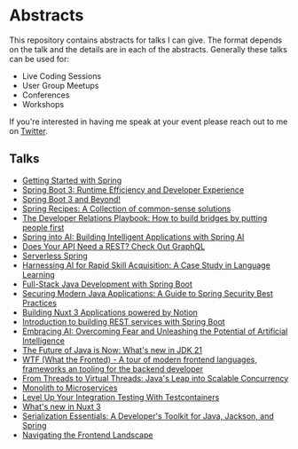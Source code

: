 # Abstracts

This repository contains abstracts for talks I can give. The format depends on the talk and the details are in each of the abstracts. Generally these talks can be used for:

- Live Coding Sessions
- User Group Meetups
- Conferences
- Workshops

If you're interested in having me speak at your event please reach out to me on [Twitter](http://twitter.com/therealdanvega).

## Talks

- [Getting Started with Spring](./getting-started-spring.md)
- [Spring Boot 3: Runtime Efficiency and Developer Experience](spring-boot-3.md)
- [Spring Boot 3 and Beyond!](./spring-boot-3-beyond.md)
- [Spring Recipes: A Collection of common-sense solutions](spring-recipes.md)
- [The Developer Relations Playbook: How to build bridges by putting people first](./devrel.md) 
- [Spring into AI: Building Intelligent Applications with Spring AI](spring-into-ai.md)
- [Does Your API Need a REST? Check Out GraphQL](spring-for-graphql.md)
- [Serverless Spring](serverless-spring.md)
- [Harnessing AI for Rapid Skill Acquisition: A Case Study in Language Learning](./ai-learning.md)
- [Full-Stack Java Development with Spring Boot](full-stack-java-spring-boot.md)
- [Securing Modern Java Applications: A Guide to Spring Security Best Practices](modern-spring-security.md)
- [Building Nuxt 3 Applications powered by Notion](./nuxt-3-notion.md)
- [Introduction to building REST services with Spring Boot](rest-service-spring-boot.md)
- [Embracing AI: Overcoming Fear and Unleashing the Potential of Artificial Intelligence](ai.md)
- [The Future of Java is Now: What's new in JDK 21](./jdk-21.md)
- [WTF (What the Fronted) - A tour of modern frontend languages, frameworks an tooling for the backend developer](./wtf.md)
- [From Threads to Virtual Threads: Java's Leap into Scalable Concurrency](./virtual-threads.md)
- [Monolith to Microservices](./monolith-to-microservices.md)
- [Level Up Your Integration Testing With Testcontainers](./test-containers.md)
- [What's new in Nuxt 3](./nuxt-3.md)
- [Serialization Essentials: A Developer's Toolkit for Java, Jackson, and Spring](./java-serialization.md)
- [Navigating the Frontend Landscape](./java-frontends.md)